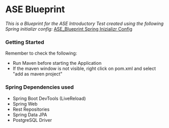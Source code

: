 # ASE Blueprint
_This is a Blueprint for the ASE Introductory Test created using the following Spring initializr config:_
[ASE_Blueprint Spring Inizializr Config](https://start.spring.io/#!type=maven-project&language=java&platformVersion=3.2.3&packaging=jar&jvmVersion=21&groupId=com.tuwien&artifactId=ASE_blueprint&name=ASE_blueprint&description=A%20Blueprint%20to%20use%20for%20the%20ASE%20introduction%20test&packageName=com.tuwien.ASE_blueprint&dependencies=devtools,web,data-rest,data-jpa,postgresql)

### Getting Started
Remember to check the following:
- Run Maven before starting the Application
- If the maven window is not visible, right click on pom.xml and select "add as maven project"

### Spring Dependencies used
- Spring Boot DevTools (LiveReload)
- Spring Web
- Rest Repositories
- Spring Data JPA
- PostgreSQL Driver